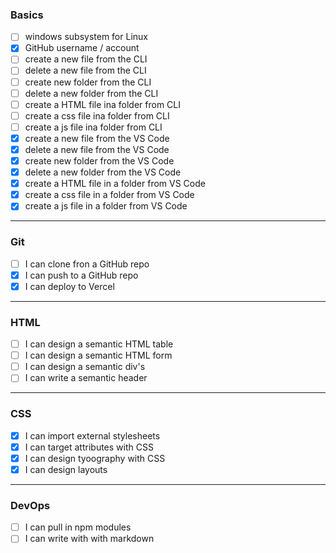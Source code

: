 ### Basics
- [ ] windows subsystem for Linux
- [x] GitHub username / account 
- [ ] create a new file from the CLI
- [ ] delete a new file from the CLI
- [ ] create new folder from the CLI
- [ ] delete a new folder from the CLI
- [ ] create a HTML file ina folder from CLI
- [ ] create a css file ina folder from CLI
- [ ] create a js file ina folder from CLI
- [x] create a new file from the VS Code
- [x] delete a new file from the VS Code
- [x] create new folder from the VS Code
- [x] delete a new folder from the VS Code
- [x] create a HTML file in a folder from VS Code
- [x] create a css file in a folder from VS Code
- [x] create a js file in a folder from VS Code

***

### Git
- [ ] I can clone fron a GitHub repo
- [x] I can push to a GitHub repo
- [x] I can deploy to Vercel

***

### HTML
- [ ] I can design a semantic HTML table
- [ ] I can design a semantic HTML form
- [ ] I can design a semantic div's
- [ ] I can write a semantic header

***

### CSS
- [x] I can import external stylesheets
- [x] I can target attributes with CSS
- [x] I can design tyoography with CSS
- [x] I can design layouts

***

### DevOps
- [ ] I can pull in npm modules
- [ ] I can write with with markdown